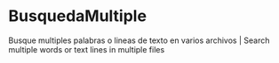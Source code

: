 # BusquedaMultiple
Busque multiples palabras o lineas de texto en varios archivos | Search multiple words or text lines in multiple files
